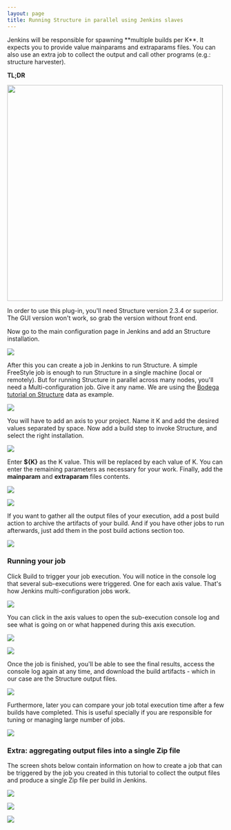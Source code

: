 ```yaml
---
layout: page
title: Running Structure in parallel using Jenkins slaves
---
```


<p>
	Jenkins will be responsible for spawning **multiple builds per K**. It 
	expects you to provide value mainparams and extraparams files. You can 
	also use an extra job to collect the output and call other programs 
	(e.g.: structure harvester).
</p>

<p>
	<strong>TL;DR</strong>
</p>

<div class='center'>
<div id="videoplayer" style="display:none;">&nbsp;</div>
<img src="{{ site.url }}/assets/img/tutorials/running-structure-in-parallel-using-jenkins-slaves/video2.png" id="videoimage" width="500" />
</div>

<p>
	In order to use this plug-in, you'll need Structure version 2.3.4 or 
	superior. The GUI version won't work, so grab the version without 
	front end. 
</p>

<p>
	Now go to the main configuration page in Jenkins and add an Structure installation.
</p>

<p class="center">
	<a href="{{ site.url }}/assets/img/tutorials/running-structure-in-parallel-using-jenkins-slaves/screenshot_structure_001.png">
		<img src="{{ site.url }}/assets/img/tutorials/running-structure-in-parallel-using-jenkins-slaves/screenshot_structure_001.png">
	</a>
</p>

<p>
	After this you can create a job in Jenkins to run Structure. A simple 
	FreeStyle job is enough to run Structure in a single machine (local or 
	remotely). But for running Structure in parallel across many nodes, 
	you'll need a Multi-configuration job. Give it any name. We are using 
	the <a href="http://bodegaphylo.wikispot.org/Structure">Bodega 
	tutorial on Structure</a> data as example.
</p>

<p class="center">
	<a href="{{ site.url }}/assets/img/tutorials/running-structure-in-parallel-using-jenkins-slaves/screenshot_structure_002.png">
		<img src="{{ site.url }}/assets/img/tutorials/running-structure-in-parallel-using-jenkins-slaves/screenshot_structure_002.png">
	</a>
</p>

<p>
	You will have to add an axis to your project. Name it K and add the 
	desired values separated by space. Now add a build step to invoke 
	Structure, and select the right installation.
</p>

<p class="center">
	<a href="{{ site.url }}/assets/img/tutorials/running-structure-in-parallel-using-jenkins-slaves/screenshot_structure_003.png">
		<img src="{{ site.url }}/assets/img/tutorials/running-structure-in-parallel-using-jenkins-slaves/screenshot_structure_003.png">
	</a>
</p>

<p>
	Enter <strong>${K}</strong> as the K value. This will be replaced 
	by each value of K. You can enter the remaining parameters as 
	necessary for your work. Finally, add the <strong>mainparam</strong> 
	and <strong>extraparam</strong> files contents.
</p>

<p class="center">
	<a href="{{ site.url }}/assets/img/tutorials/running-structure-in-parallel-using-jenkins-slaves/screenshot_structure_004.png">
		<img src="{{ site.url }}/assets/img/tutorials/running-structure-in-parallel-using-jenkins-slaves/screenshot_structure_004.png">
	</a>
</p>

<p class="center">
	<a href="{{ site.url }}/assets/img/tutorials/running-structure-in-parallel-using-jenkins-slaves/screenshot_structure_005.png">
		<img src="{{ site.url }}/assets/img/tutorials/running-structure-in-parallel-using-jenkins-slaves/screenshot_structure_005.png">
	</a>
</p>

<p>
	If you want to gather all the output files of your execution, add 
	a post build action to archive the artifacts of your build. And 
	if you have other jobs to run afterwards, just add them in the 
	post build actions section too.
</p>

<p class="center">
	<a href="{{ site.url }}/assets/img/tutorials/running-structure-in-parallel-using-jenkins-slaves/screenshot_structure_006.png">
		<img src="{{ site.url }}/assets/img/tutorials/running-structure-in-parallel-using-jenkins-slaves/screenshot_structure_006.png">
	</a>
</p>

<h3>Running your job</h3>

<p>
	Click Build to trigger your job execution. You will notice in the 
	console log that several sub-executions were triggered. One for 
	each axis value. That's how Jenkins multi-configuration jobs work.
</p>

<p class="center">
	<a href="{{ site.url }}/assets/img/tutorials/running-structure-in-parallel-using-jenkins-slaves/screenshot_structure_007.png">
		<img src="{{ site.url }}/assets/img/tutorials/running-structure-in-parallel-using-jenkins-slaves/screenshot_structure_007.png">
	</a>
</p>

<p>
	You can click in the axis values to open the sub-execution console 
	log and see what is going on or what happened during this axis 
	execution.
</p>

<p class="center">
	<a href="{{ site.url }}/assets/img/tutorials/running-structure-in-parallel-using-jenkins-slaves/screenshot_structure_008.png">
		<img src="{{ site.url }}/assets/img/tutorials/running-structure-in-parallel-using-jenkins-slaves/screenshot_structure_008.png">
	</a>
</p>

<p class="center">
	<a href="{{ site.url }}/assets/img/tutorials/running-structure-in-parallel-using-jenkins-slaves/screenshot_structure_009.png">
		<img src="{{ site.url }}/assets/img/tutorials/running-structure-in-parallel-using-jenkins-slaves/screenshot_structure_009.png">
	</a>
</p>

<p>
	Once the job is finished, you'll be able to see the final results, 
	access the console log again at any time, and download the build 
	artifacts - which in our case are the Structure output files. 
</p>

<p class="center">
	<a href="{{ site.url }}/assets/img/tutorials/running-structure-in-parallel-using-jenkins-slaves/screenshot_structure_010.png">
		<img src="{{ site.url }}/assets/img/tutorials/running-structure-in-parallel-using-jenkins-slaves/screenshot_structure_010.png">
	</a>
</p>

<p>
	Furthermore, later you can compare your job total execution time 
	after a few builds have completed. This is useful specially if you 
	are responsible for tuning or managing large number of jobs.
</p>

<p class="center">
	<a href="{{ site.url }}/assets/img/tutorials/running-structure-in-parallel-using-jenkins-slaves/screenshot_structure_011.png">
		<img src="{{ site.url }}/assets/img/tutorials/running-structure-in-parallel-using-jenkins-slaves/screenshot_structure_011.png">
	</a>
</p>

<h3>Extra: aggregating output files into a single Zip file</h3>

<p>
	The screen shots below contain information on how to create a job 
	that can be triggered by the job you created in this tutorial to 
	collect the output files and produce a single Zip file per build 
	in Jenkins.
</p>

<p class="center">
	<a href="{{ site.url }}/assets/img/tutorials/running-structure-in-parallel-using-jenkins-slaves/screenshot_structure_012.png">
		<img src="{{ site.url }}/assets/img/tutorials/running-structure-in-parallel-using-jenkins-slaves/screenshot_structure_012.png">
	</a>
</p>

<p class="center">
	<a href="{{ site.url }}/assets/img/tutorials/running-structure-in-parallel-using-jenkins-slaves/screenshot_structure_013.png">
		<img src="{{ site.url }}/assets/img/tutorials/running-structure-in-parallel-using-jenkins-slaves/screenshot_structure_013.png">
	</a>
</p>

<p class="center">
	<a href="{{ site.url }}/assets/img/tutorials/running-structure-in-parallel-using-jenkins-slaves/screenshot_structure_014.png">
		<img src="{{ site.url }}/assets/img/tutorials/running-structure-in-parallel-using-jenkins-slaves/screenshot_structure_014.png">
	</a>
</p>

<script type='text/javascript'>

$(function() {
	$('#videoimage').click(function() {
		$('#videoplayer').show();
		$('#videoplayer').append("<iframe width='500' height='315' src='http://www.youtube.com/embed/4xZh6xxiTv4' frameborder='0' allowfullscreen='allowfullscreen'></iframe>");
		$('#videoimage').hide();
	});
});
</script>
